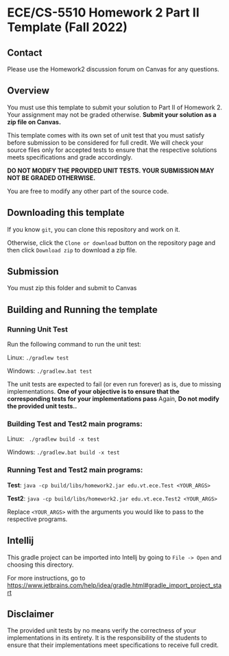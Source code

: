 # ECE/CS-5510 Homework 2 Part II Template (Fall 2022)

## Contact

Please use the Homework2 discussion forum on Canvas for any questions.

## Overview

You must use this template to submit your solution to Part II of Homework 2. 
Your assignment may not be graded otherwise. 
**Submit your solution as a zip file on Canvas.** 

This template comes with its own set of unit test that you must satisfy before submission to be considered for full credit. 
We will check your source files only for accepted tests to ensure that the respective solutions meets specifications and grade accordingly.

**DO NOT MODIFY THE PROVIDED UNIT TESTS. YOUR SUBMISSION MAY NOT BE GRADED OTHERWISE.** 

You are free to modify any other part of the source code.

## Downloading this template

If you know `git`, you can clone this repository and work on it.

Otherwise, click the `Clone or download` button on the repository page and then click `Download zip` to download a zip file.   

## Submission

You must zip this folder and submit to Canvas

## Building and Running the template

### Running Unit Test

Run the following command to run the unit test:

Linux: `./gradlew test`

Windows: `./gradlew.bat test`

The unit tests are expected to fail (or even run forever) as is, due to missing implementations. 
**One of your objective is to ensure that the corresponding tests for your implementations pass**
Again, **Do not modify the provided unit tests..** 

### Building Test and Test2 main programs:

Linux: ` ./gradlew build -x test`

Windows: `./gradlew.bat build -x test`

### Running Test and Test2 main programs:

__Test__:
`java -cp build/libs/homework2.jar edu.vt.ece.Test <YOUR_ARGS>`

__Test2__:
`java -cp build/libs/homework2.jar edu.vt.ece.Test2 <YOUR_ARGS>`

Replace `<YOUR_ARGS>` with the arguments you would like to pass to the respective programs.

## Intellij

This gradle project can be imported into Intellj by going to `File -> Open` and choosing this directory.

For more instructions, go to https://www.jetbrains.com/help/idea/gradle.html#gradle_import_project_start

## Disclaimer

The provided unit tests by no means verify the correctness of your implementations in its entirety. 
It is the responsibility of the students to ensure that their implementations meet specifications to receive full credit.
